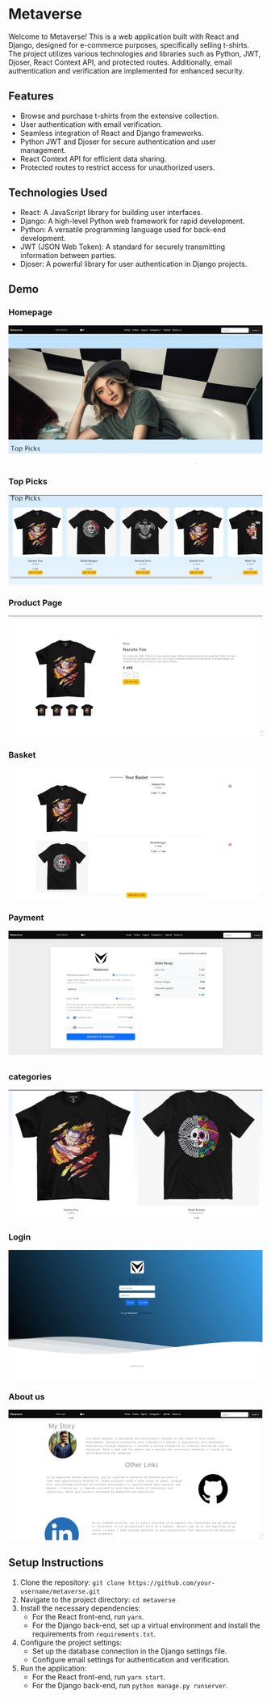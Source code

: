 # Metaverse

Welcome to Metaverse! This is a web application built with React and Django, designed for e-commerce purposes, specifically selling t-shirts. The project utilizes various technologies and libraries such as Python, JWT, Djoser, React Context API, and protected routes. Additionally, email authentication and verification are implemented for enhanced security.

## Features

- Browse and purchase t-shirts from the extensive collection.
- User authentication with email verification.
- Seamless integration of React and Django frameworks.
- Python JWT and Djoser for secure authentication and user management.
- React Context API for efficient data sharing.
- Protected routes to restrict access for unauthorized users.

## Technologies Used

- React: A JavaScript library for building user interfaces.
- Django: A high-level Python web framework for rapid development.
- Python: A versatile programming language used for back-end development.
- JWT (JSON Web Token): A standard for securely transmitting information between parties.
- Djoser: A powerful library for user authentication in Django projects.

## Demo

### Homepage

![Homepage](https://github.com/Rl0007/metaverse/blob/master/results/Homepage.JPG)

### Top Picks

![Top picks](https://github.com/Rl0007/metaverse/blob/master/results/top_picks.JPG)

### Product Page

![Product Page](https://github.com/Rl0007/metaverse/blob/master/results/product_page.JPG)

### Basket

![basket](https://github.com/Rl0007/metaverse/blob/master/results/basket.JPG)

### Payment 

![Payment](https://github.com/Rl0007/metaverse/blob/master/results/payment.JPG)

### categories

![categories](https://github.com/Rl0007/metaverse/blob/master/results/categories.JPG)

### Login

![login](https://github.com/Rl0007/metaverse/blob/master/results/login.JPG)

### About us

![About us](https://github.com/Rl0007/metaverse/blob/master/results/about_us.JPG)



## Setup Instructions

1. Clone the repository: `git clone https://github.com/your-username/metaverse.git`
2. Navigate to the project directory: `cd metaverse`
3. Install the necessary dependencies:
   - For the React front-end, run `yarn`.
   - For the Django back-end, set up a virtual environment and install the requirements from `requirements.txt`.
4. Configure the project settings:
   - Set up the database connection in the Django settings file.
   - Configure email settings for authentication and verification.
5. Run the application:
   - For the React front-end, run `yarn start`.
   - For the Django back-end, run `python manage.py runserver`.



